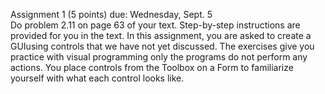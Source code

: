 Assignment 1 (5 points) due: Wednesday, Sept. 5 <br>
Do problem 2.11 on page 63 of your text. Step-by-step instructions are provided for you in the text. In this assignment, you are asked to create a GUIusing controls that we have not yet discussed. The exercises give you practice with visual programming only the programs do not perform any actions. You place controls from the Toolbox on a Form to familiarize yourself with what each control looks like.
